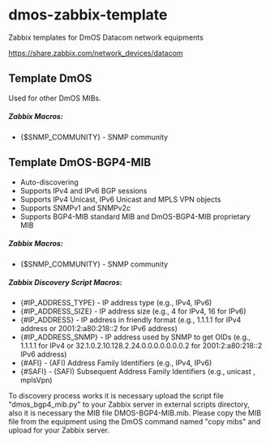 # dmos-zabbix-template
Zabbix templates for DmOS Datacom network equipments

https://share.zabbix.com/network_devices/datacom

## Template DmOS

Used for other DmOS MIBs.

##### Zabbix Macros:

- {$SNMP_COMMUNITY} - SNMP community

## Template DmOS-BGP4-MIB

- Auto-discovering
- Supports IPv4 and IPv6 BGP sessions
- Supports IPv4 Unicast, IPv6 Unicast and MPLS VPN objects
- Supports SNMPv1 and SNMPv2c
- Supports BGP4-MIB standard MIB and DmOS-BGP4-MIB proprietary MIB

##### Zabbix Macros:

- {$SNMP_COMMUNITY} - SNMP community

##### Zabbix Discovery Script Macros:

- {#IP_ADDRESS_TYPE} - IP address type (e.g., IPv4, IPv6)
- {#IP_ADDRESS_SIZE} - IP address size (e.g., 4 for IPv4, 16 for IPv6)
- {#IP_ADDRESS} - IP address in friendly format (e.g., 1.1.1.1 for IPv4 address or 2001:2:a80:218::2 for IPv6 address)
- {#IP_ADDRESS_SNMP} - IP address used by SNMP to get OIDs (e.g., 1.1.1.1 for IPv4 or 32.1.0.2.10.128.2.24.0.0.0.0.0.0.0.2 for 2001:2:a80:218::2 IPv6 address)
- {#AFI} - (AFI) Address Family Identifiers (e.g., IPv4, IPv6)
- {#SAFI} - (SAFI) Subsequent Address Family Identifiers (e.g., unicast , mplsVpn)

To discovery process works it is necessary upload the script file "dmos_bgp4_mib.py" to your Zabbix server in external scripts directory, also it is necessary the MIB file DMOS-BGP4-MIB.mib. Please copy the MIB file from the equipment using the DmOS command named "copy mibs" and upload for your Zabbix server.
